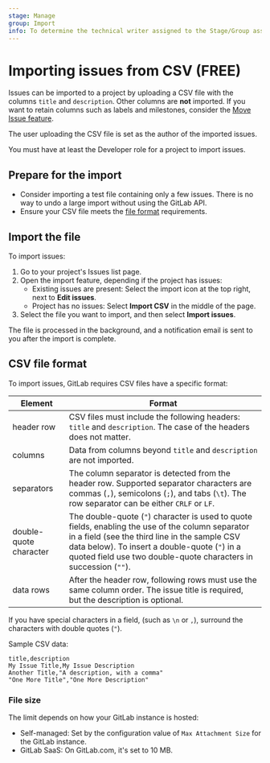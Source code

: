 ```yaml
---
stage: Manage
group: Import
info: To determine the technical writer assigned to the Stage/Group associated with this page, see https://about.gitlab.com/handbook/engineering/ux/technical-writing/#assignments
---
```


# Importing issues from CSV **(FREE)**

Issues can be imported to a project by uploading a CSV file with the columns
`title` and `description`. Other columns are **not** imported. If you want to
retain columns such as labels and milestones, consider the [Move Issue feature](managing_issues.md#move-an-issue).

The user uploading the CSV file is set as the author of the imported issues.

You must have at least the Developer role for a project to import issues.

## Prepare for the import

- Consider importing a test file containing only a few issues. There is no way to undo a large import without using the GitLab API.
- Ensure your CSV file meets the [file format](#csv-file-format) requirements.

## Import the file

To import issues:

1. Go to your project's Issues list page.
1. Open the import feature, depending if the project has issues:
   - Existing issues are present: Select the import icon at the top right, next to **Edit issues**. 
   - Project has no issues: Select **Import CSV** in the middle of the page.
1. Select the file you want to import, and then select **Import issues**.

The file is processed in the background, and a notification email is sent
to you after the import is complete.

## CSV file format

To import issues, GitLab requires CSV files have a specific format:

| Element                | Format |
|------------------------|--------|
| header row             | CSV files must include the following headers: `title` and `description`. The case of the headers does not matter. |
| columns                | Data from columns beyond `title` and `description` are not imported. |
| separators             | The column separator is detected from the header row. Supported separator characters are commas (`,`), semicolons (`;`), and tabs (`\t`). The row separator can be either `CRLF` or `LF`. |
| double-quote character | The double-quote (`"`) character is used to quote fields, enabling the use of the column separator in a field (see the third line in the sample CSV data below). To insert a double-quote (`"`) in a quoted field use two double-quote characters in succession (`""`). |
| data rows              | After the header row, following rows must use the same column order. The issue title is required, but the description is optional. |

If you have special characters in a field, (such as `\n` or `,`), surround the
characters with double quotes (`"`).

Sample CSV data:

```plaintext
title,description
My Issue Title,My Issue Description
Another Title,"A description, with a comma"
"One More Title","One More Description"
```

### File size

The limit depends on how your GitLab instance is hosted:

- Self-managed: Set by the configuration value of `Max Attachment Size` for the GitLab instance.
- GitLab SaaS: On GitLab.com, it's set to 10 MB.
